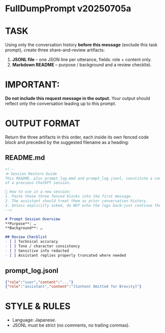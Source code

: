 # FullDumpPrompt v20250705a

# TASK
Using only the conversation history **before this message** (exclude this task prompt),
create three share-and-review artifacts:

1. **JSONL file** – one JSON line per utterance, fields: role + content only.
3. **Markdown README** – purpose / background and a review checklist.

# IMPORTANT:
**Do not include this request message in the output.**
Your output should reflect only the conversation leading up to this prompt.

# OUTPUT FORMAT
Return the three artifacts in this order, each inside its own fenced code block
and preceded by the suggested filename as a heading:

## README.md

```markdown
<!--
⏪ Session Restore Guide
This README, plus prompt_log.mmd and prompt_log.jsonl, constitute a condensed log
of a previous ChatGPT session.

📌 How to use in a new session:
1. Paste these three fenced blocks into the first message.
2. The assistant should treat them as prior conversation history.
3. Unless explicitly asked, do NOT echo the logs back—just continue the dialogue.
-->

# Prompt Session Overview
**Purpose**: …
**Background**: …

## Review Checklist
- [ ] Technical accuracy
- [ ] Tone / character consistency
- [ ] Sensitive info redacted
- [ ] Assistant replies properly truncated where needed
```

## prompt\_log.jsonl

```json
{"role":"user","content":"..."}
{"role":"assistant","content":"[Content Omitted for Brevity]"}
```

# STYLE & RULES

* Language: Japanese.
* JSONL must be strict (no comments, no trailing commas).
